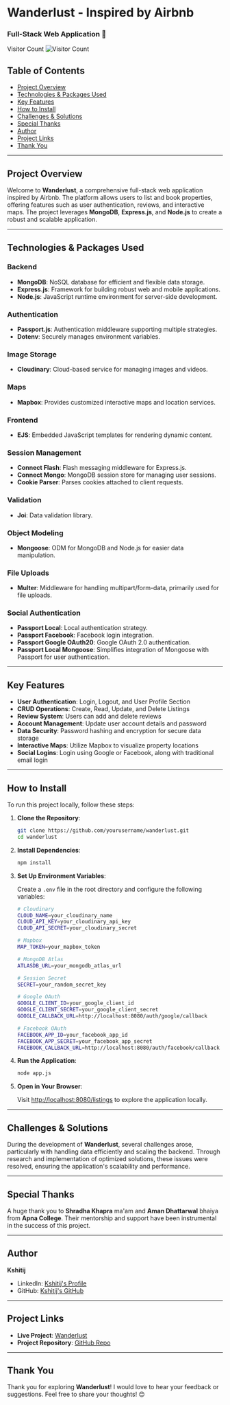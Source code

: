 # Wanderlust - Inspired by Airbnb  
### Full-Stack Web Application 🚀

Visitor Count 
![Visitor Count](https://profile-counter.glitch.me/BlackRabbitHere/count.svg) <!-- Add visitor count link here -->

## Table of Contents
- [Project Overview](#project-overview)
- [Technologies & Packages Used](#technologies--packages-used)
- [Key Features](#key-features)
- [How to Install](#how-to-install)
- [Challenges & Solutions](#challenges--solutions)
- [Special Thanks](#special-thanks)
- [Author](#author)
- [Project Links](#project-links)
- [Thank You](#thank-you)

---

## Project Overview
Welcome to **Wanderlust**, a comprehensive full-stack web application inspired by Airbnb. The platform allows users to list and book properties, offering features such as user authentication, reviews, and interactive maps. The project leverages **MongoDB**, **Express.js**, and **Node.js** to create a robust and scalable application.

---

## Technologies & Packages Used

### Backend
- **MongoDB**: NoSQL database for efficient and flexible data storage.
- **Express.js**: Framework for building robust web and mobile applications.
- **Node.js**: JavaScript runtime environment for server-side development.

### Authentication
- **Passport.js**: Authentication middleware supporting multiple strategies.
- **Dotenv**: Securely manages environment variables.

### Image Storage
- **Cloudinary**: Cloud-based service for managing images and videos.

### Maps
- **Mapbox**: Provides customized interactive maps and location services.

### Frontend
- **EJS**: Embedded JavaScript templates for rendering dynamic content.

### Session Management
- **Connect Flash**: Flash messaging middleware for Express.js.
- **Connect Mongo**: MongoDB session store for managing user sessions.
- **Cookie Parser**: Parses cookies attached to client requests.

### Validation
- **Joi**: Data validation library.

### Object Modeling
- **Mongoose**: ODM for MongoDB and Node.js for easier data manipulation.

### File Uploads
- **Multer**: Middleware for handling multipart/form-data, primarily used for file uploads.

### Social Authentication
- **Passport Local**: Local authentication strategy.
- **Passport Facebook**: Facebook login integration.
- **Passport Google OAuth20**: Google OAuth 2.0 authentication.
- **Passport Local Mongoose**: Simplifies integration of Mongoose with Passport for user authentication.

---

## Key Features
- **User Authentication**: Login, Logout, and User Profile Section
- **CRUD Operations**: Create, Read, Update, and Delete Listings
- **Review System**: Users can add and delete reviews
- **Account Management**: Update user account details and password
- **Data Security**: Password hashing and encryption for secure data storage
- **Interactive Maps**: Utilize Mapbox to visualize property locations
- **Social Logins**: Login using Google or Facebook, along with traditional email login

---

## How to Install

To run this project locally, follow these steps:

1. **Clone the Repository**:

    ```bash
    git clone https://github.com/yourusername/wanderlust.git
    cd wanderlust
    ```

2. **Install Dependencies**:

    ```bash
    npm install
    ```

3. **Set Up Environment Variables**:

    Create a `.env` file in the root directory and configure the following variables:

    ```bash
    # Cloudinary
    CLOUD_NAME=your_cloudinary_name
    CLOUD_API_KEY=your_cloudinary_api_key
    CLOUD_API_SECRET=your_cloudinary_secret

    # Mapbox
    MAP_TOKEN=your_mapbox_token

    # MongoDB Atlas
    ATLASDB_URL=your_mongodb_atlas_url

    # Session Secret
    SECRET=your_random_secret_key

    # Google OAuth
    GOOGLE_CLIENT_ID=your_google_client_id
    GOOGLE_CLIENT_SECRET=your_google_client_secret
    GOOGLE_CALLBACK_URL=http://localhost:8080/auth/google/callback

    # Facebook OAuth
    FACEBOOK_APP_ID=your_facebook_app_id
    FACEBOOK_APP_SECRET=your_facebook_app_secret
    FACEBOOK_CALLBACK_URL=http://localhost:8080/auth/facebook/callback
    ```

4. **Run the Application**:

    ```bash
    node app.js
    ```

5. **Open in Your Browser**:

    Visit [http://localhost:8080/listings](http://localhost:8080/listings) to explore the application locally.

---

## Challenges & Solutions
During the development of **Wanderlust**, several challenges arose, particularly with handling data efficiently and scaling the backend. Through research and implementation of optimized solutions, these issues were resolved, ensuring the application's scalability and performance.

---

## Special Thanks
A huge thank you to **Shradha Khapra** ma'am and **Aman Dhattarwal** bhaiya from **Apna College**. Their mentorship and support have been instrumental in the success of this project.

---

## Author
**Kshitij**  
- LinkedIn: [Kshitij's Profile](https://www.linkedin.com/in/kshitijkumar-)
- GitHub: [Kshitij's GitHub](https://github.com/BlackRabbitHere)

---

## Project Links
- **Live Project**: [Wanderlust](https://wanderlust-j2c3.onrender.com/listings)
- **Project Repository**: [GitHub Repo](https://github.com/BlackRabbitHere/WanderLust)

---

## Thank You
Thank you for exploring **Wanderlust**! I would love to hear your feedback or suggestions. Feel free to share your thoughts! 😊
